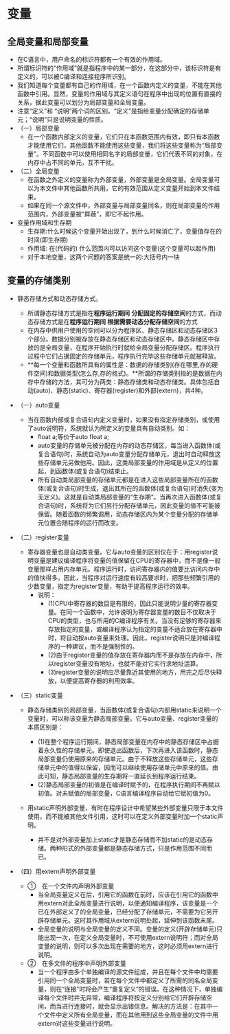 # 变量

## 全局变量和局部变量

- 在C语言中，用户命名的标识符都有一个有效的作用域。
- 所谓标识符的“作用域”就是指程序中的某一部分，在这部分中，该标识符是有定义的，可以被C编译和连接程序所识别。
- 我们知道每个变量都有自己的作用域，在一个函数内定义的变量，不能在其他函数中引用。显然，变量的作用域与其定义语句在程序中出现的位置有直接的关系，据此变量可以划分为局部变量和全局变量。
- 注意“定义”和 “说明”两个词的区别。“定义”是指给变量分配确定的存储单元；“说明”只是说明变量的性质。
- （一）局部变量
  - 在一个函数内部定义的变量，它们只在本函数范围内有效，即只有本函数才能使用它们，其他函数不能使用这些变量，我们将这些变量称为“局部变量”。不同函数中可以使用相同名字的局部变量，它们代表不同的对象，在内存中占不同的单元，互不干扰。
- （二）全局变量
  - 在函数之外定义的变量称为外部变量，外部变量是全局变量。全局变量可以为本文件中其他函数所共用，它的有效范围从定义变量开始到本文件结束。
  - 如果在同一个源文件中，外部变量与局部变量同名，则在局部变量的作用范围内，外部变量被“屏蔽”，即它不起作用。
- 变量作用域和生存期
  - 生存期:什么时候这个变量开始出现了，到什么时候消亡了，变量值存在的时间(即生存期)
  - 作用域: 在(代码的) 什么范围内可以访问这个变量(这个变量可以起作用)
  - 对于本地变量，这两个问题的答案是统一的:大括号内一块





## 变量的存储类别

- 静态存储方式和动态存储方式。

  - 所谓静态存储方式是指在**程序运行期间** **分配固定的存储空间**的方式，而动态存储方式是在**程序运行期间** **根据需要动态分配存储空间**的方式
  - 在内存中供用户使用的空间可以分为程序区、静态存储区和动态存储区3个部分。数据分别被存放在静态存储区和动态存储区中。静态存储区中存放的是全局变量，在程序开始执行时就给全局变量分配存储区。程序执行过程中它们占据固定的存储单元，程序执行完毕这些存储单元就被释放。
  - **每一个变量和函数所具有的属性是：数据的存储类别(存在哪里,存的硬件空间)和数据类型(怎么存,存的格式)。**所谓的存储类别指的是数据在内存中存储的方法，其可分为两类：静态存储类和动态存储类。具体包括自动(auto)、静态(static)、寄存器(register)和外部(extern)，共4种。

- （一）auto变量

  - 当在函数内部或复合语句内定义变量时，如果没有指定存储类别，或使用了auto说明符，系统就认为所定义的变量具有自动类别。如：
    - float a;等价于auto float a;
    - auto变量的存储单元被分配在内存的动态存储区，每当进入函数体(或复合语句)时，系统自动为auto变量分配存储单元，退出时自动释放这些存储单元另做他用。因此，这类局部变量的作用域是从定义的位置起，到函数体(或复合语句)结束止。
    - 所有自动类局部变量的存储单元都是在进入这些局部变量所在的函数体(或复合语句)时生成，退出其所在的函数体(或复合语句)时消失(变为无定义)。这就是自动类局部变量的“生存期“。当再次进入函数体(或复合语句)时，系统将为它们另行分配存储单元，因此变量的值不可能被保留。随着函数的频繁调用，动态存储区内为某个变量分配的存储单元位置会随程序的运行而改变。

- （二）register变量

  - 寄存器变量也是自动类变量。它与auto变量的区别仅在于：用register说明变量是建议编译程序将变量的值保留在CPU的寄存器中，而不是像一般变量那样占用内存单元。程序运行时，访问寄存器内的值要比访问内存中的值快得多。因此，当程序对运行速度有较高要求时，把那些频繁引用的少数变量，指定为register变量，有助于提高程序运行的效率。
    - 说明：
      - (1)CPU中寄存器的数目是有限的，因此只能说明少量的寄存器变量。在同一个函数中，允许说明为寄存器变量的数目不仅取决于CPU的类型，也与所用的C编译程序有关。当没有足够的寄存器来存放指定的变量，或编译程序认为指定的变量不适合放在寄存器中时，将自动按auto变量来处理。因此，register说明只是对编译程序的一种建议，而不是强制性的。
      - (2)由于register变量的值存放在寄存器内而不是存放在内存中，所以register变量没有地址，也就不能对它实行求地址运算。
      - (3)register变量的说明应尽量靠近其使用的地方，用完之后尽快释放，以便提高寄存器的利用效率。

- （三）static变量

  - 静态存储类别的局部变量，当函数体(或复合语句)内部用static来说明一个变量时，可以称该变量为静态局部变量。它与auto变量、register变量的本质区别是：
    - (1)在整个程序运行期间，静态局部变量在内存中的静态存储区中占据着永久性的存储单元。即使退出函数后，下次再进入该函数时，静态局部变量仍使用原来的存储单元。由于不释放这些存储单元，这些存储单元中的值得以保留，因而可以继续使用存储单元中原来的值。由此可知，静态局部变量的生存期将一直延长到程序运行结束。
    - (2)静态局部变量的初值是在编译时赋予的，在程序执行期间不再赋以初值。对未赋值的局部变量，C语言编译程序自动给它赋初值为0。

  - 用static声明外部变量，有时在程序设计中希望某些外部变量只限于本文件使用，而不能被其他文件引用，这时可以在定义外部变量时加一个static声明。
    - 并不是对外部变量加上static才是静态存储而不加static的是动态存储。两种形式的外部变量都是静态存储方式，只是作用范围不同而已。

- （四）用extern声明外部变量

  - ①　在一个文件内声明外部变量
    - 当全局变量定义在后，引用它的函数在前时，应该在引用它的函数中用extern对此全局变量进行说明，以便通知编译程序，该变量是一个已在外部定义了的全局变量，已经分配了存储单元，不需要为它另开辟存储单元。这时其作用域从extern说明处起，延伸到该函数末尾。
    - 全局变量的说明与全局变量的定义不同。变量的定义(开辟存储单元)只能出现一次，在定义全局变量时，不可使用extern说明符；而对全局变量的说明，则可以多次出现在需要的地方，这时必须用extern进行说明。
  - ②　在多文件的程序中声明外部变量
    - 当一个程序由多个单独编译的源文件组成，并且在每个文件中均需要引用同一个全局变量时，若在每个文件中都定义了所需的同名全局变量，则在“连接”时将会产生“重复定义”的错误。在这种情况下，单独编译每个文件时并无异常，编译程序将按定义分别给它们开辟存储空间，而当进行连接时，就会显示出错信息。解决的方法是：在其中一个文件中定义所有全局变量，而在其他用到这些全局变量的文件中用extern对这些变量进行说明。



